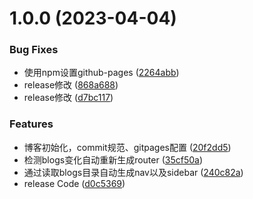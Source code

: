 # 1.0.0 (2023-04-04)


### Bug Fixes

* 使用npm设置github-pages ([2264abb](https://github.com/140948940/a-soul-blog/commit/2264abb64f9b29628868e7ab086264c1cf898274))
* release修改 ([868a688](https://github.com/140948940/a-soul-blog/commit/868a6888edc9560737cb99a82afc240533c888d3))
* release修改 ([d7bc117](https://github.com/140948940/a-soul-blog/commit/d7bc117e8b9a7dadc2aadc8ce921fcda7f48e198))


### Features

* 博客初始化，commit规范、gitpages配置 ([20f2dd5](https://github.com/140948940/a-soul-blog/commit/20f2dd56a111855bc4818c1198850d85c0e5412d))
* 检测blogs变化自动重新生成router ([35cf50a](https://github.com/140948940/a-soul-blog/commit/35cf50a15169ef45bedbcf7c419698e835e5592a))
* 通过读取blogs目录自动生成nav以及sidebar ([240c82a](https://github.com/140948940/a-soul-blog/commit/240c82a3cca9627cb7b3846f9644c6fb800d1a74))
* release Code ([d0c5369](https://github.com/140948940/a-soul-blog/commit/d0c53697bbf8b52d7227fb70962c160e7c6dcc31))



